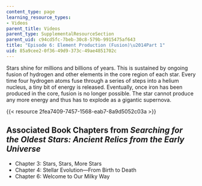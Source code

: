 ```yaml
---
content_type: page
learning_resource_types:
- Videos
parent_title: Videos
parent_type: SupplementalResourceSection
parent_uid: c94cd5fc-7beb-30c8-579b-9915475af643
title: "Episode 6: Element Production (Fusion)\u2014Part 1"
uid: 85a9cee2-0f36-49d9-373c-49ae4851702c
---
```


Stars shine for millions and billions of years. This is sustained by ongoing fusion of hydrogen and other elements in the core region of each star. Every time four hydrogen atoms fuse through a series of steps into a helium nucleus, a tiny bit of energy is released. Eventually, once iron has been produced in the core, fusion is no longer possible. The star cannot produce any more energy and thus has to explode as a gigantic supernova.

{{< resource 2fea7409-7457-1568-eab7-8a9d5052c03a >}}

Associated Book Chapters from _Searching for the Oldest Stars: Ancient Relics from the Early Universe_
------------------------------------------------------------------------------------------------------

*   Chapter 3: Stars, Stars, More Stars
*   Chapter 4: Stellar Evolution—From Birth to Death
*   Chapter 6: Welcome to Our Milky Way